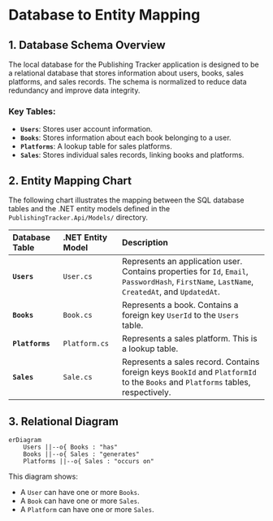 # Database to Entity Mapping

## 1. Database Schema Overview

The local database for the Publishing Tracker application is designed to be a relational database that stores information about users, books, sales platforms, and sales records. The schema is normalized to reduce data redundancy and improve data integrity.

### Key Tables:

-   **`Users`**: Stores user account information.
-   **`Books`**: Stores information about each book belonging to a user.
-   **`Platforms`**: A lookup table for sales platforms.
-   **`Sales`**: Stores individual sales records, linking books and platforms.

## 2. Entity Mapping Chart

The following chart illustrates the mapping between the SQL database tables and the .NET entity models defined in the `PublishingTracker.Api/Models/` directory.

| Database Table | .NET Entity Model | Description |
| :--- | :--- | :--- |
| **`Users`** | `User.cs` | Represents an application user. Contains properties for `Id`, `Email`, `PasswordHash`, `FirstName`, `LastName`, `CreatedAt`, and `UpdatedAt`. |
| **`Books`** | `Book.cs` | Represents a book. Contains a foreign key `UserId` to the `Users` table. |
| **`Platforms`** | `Platform.cs` | Represents a sales platform. This is a lookup table. |
| **`Sales`** | `Sale.cs` | Represents a sales record. Contains foreign keys `BookId` and `PlatformId` to the `Books` and `Platforms` tables, respectively. |

## 3. Relational Diagram

```mermaid
erDiagram
    Users ||--o{ Books : "has"
    Books ||--o{ Sales : "generates"
    Platforms ||--o{ Sales : "occurs on"
```

This diagram shows:
-   A `User` can have one or more `Books`.
-   A `Book` can have one or more `Sales`.
-   A `Platform` can have one or more `Sales`.